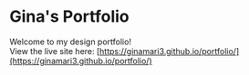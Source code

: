 # Gina's Portfolio

Welcome to my design portfolio!  
View the live site here: [https://ginamari3.github.io/portfolio/](https://ginamari3.github.io/portfolio/)
